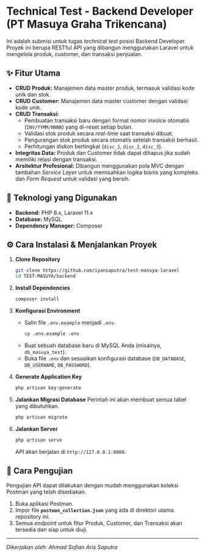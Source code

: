 # Technical Test - Backend Developer (PT Masuya Graha Trikencana)

Ini adalah submisi untuk tugas *technical test* posisi Backend Developer. Proyek ini berupa RESTful API yang dibangun menggunakan Laravel untuk mengelola produk, customer, dan transaksi penjualan.

## ✨ Fitur Utama
- **CRUD Produk:** Manajemen data master produk, termasuk validasi kode unik dan stok.
- **CRUD Customer:** Manajemen data master customer dengan validasi kode unik.
- **CRUD Transaksi:**
  - Pembuatan transaksi baru dengan format nomor invoice otomatis (`INV/YYMM/NNNN`) yang di-reset setiap bulan.
  - Validasi stok produk secara *real-time* saat transaksi dibuat.
  - Pengurangan stok produk secara otomatis setelah transaksi berhasil.
  - Perhitungan diskon bertingkat (`disc_1`, `disc_2`, `disc_3`).
- **Integritas Data:** Produk dan Customer tidak dapat dihapus jika sudah memiliki relasi dengan transaksi.
- **Arsitektur Profesional:** Dibangun menggunakan pola MVC dengan tambahan *Service Layer* untuk memisahkan logika bisnis yang kompleks dan *Form Request* untuk validasi yang bersih.

## 🚀 Teknologi yang Digunakan
- **Backend:** PHP 8.x, Laravel 11.x
- **Database:** MySQL
- **Dependency Manager:** Composer

## ⚙️ Cara Instalasi & Menjalankan Proyek

1.  **Clone Repository**
    ```bash
    git clone https://github.com/iyansaputra/test-masuya-laravel
    cd TEST-MASUYA/backend
    ```

2.  **Install Dependencies**
    ```bash
    composer install
    ```

3.  **Konfigurasi Environment**
    - Salin file `.env.example` menjadi `.env`.
      ```bash
      cp .env.example .env
      ```
    - Buat sebuah database baru di MySQL Anda (misalnya, `db_masuya_test`).
    - Buka file `.env` dan sesuaikan konfigurasi database (`DB_DATABASE`, `DB_USERNAME`, `DB_PASSWORD`).

4.  **Generate Application Key**
    ```bash
    php artisan key:generate
    ```

5.  **Jalankan Migrasi Database**
    Perintah ini akan membuat semua tabel yang dibutuhkan.
    ```bash
    php artisan migrate
    ```

6.  **Jalankan Server**
    ```bash
    php artisan serve
    ```
    API akan berjalan di `http://127.0.0.1:8000`.

## 🧪 Cara Pengujian
Pengujian API dapat dilakukan dengan mudah menggunakan koleksi Postman yang telah disediakan.

1.  Buka aplikasi Postman.
2.  Impor file **`postman_collection.json`** yang ada di direktori utama repository ini.
3.  Semua *endpoint* untuk fitur Produk, Customer, dan Transaksi akan tersedia dan siap untuk diuji.

---
*Dikerjakan oleh: Ahmad Sofian Aris Saputra*
